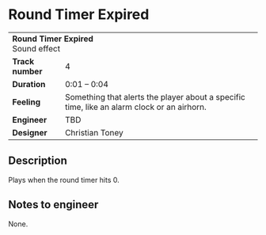 # Round Timer Expired
<table>
  <tbody>
    <tr>
      <td colspan="2">
        <b>Round Timer Expired</b>
        <section>Sound effect</section>
      </td>
    </tr>
    <tr>
      <td>
        <b>Track number</b>
      </td>
      <td>4</td>
    </tr>
    <tr>
      <td>
        <b>Duration</b>
      </td>
      <td>0:01 – 0:04</td>
    </tr>
    <tr>
      <td>
        <b>Feeling</b>
      </td>
      <td>Something that alerts the player about a specific time, like an alarm clock or an airhorn.</td>
    </tr>
    <tr>
      <td>
        <b>Engineer</b>
      </td>
      <td>TBD</td>
    </tr>
    <tr>
      <td>
        <b>Designer</b>
      </td>
      <td>Christian Toney</td>
    </tr>
  </tbody>
<table>

## Description
Plays when the round timer hits 0.

## Notes to engineer
None.